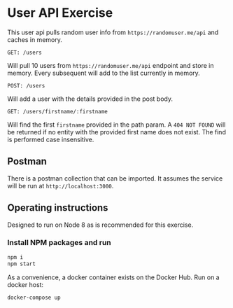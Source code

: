 # User API Exercise

This user api pulls random user info from `https://randomuser.me/api` and caches in memory.

```text
GET: /users
```

Will pull 10 users from `https://randomuser.me/api` endpoint and store in memory. Every subsequent
will add to the list currently in memory. 

```text
POST: /users
```   

Will add a user with the details provided in the post body.

```text
GET: /users/firstname/:firstname
```

Will find the first `firstname` provided in the path param. A  `404 NOT FOUND` will be returned if 
no entity with the provided first name does not exist. The find is performed case insensitive. 

## Postman

There is a postman collection that can be imported. It assumes the service will be run at
`http://localhost:3000`.

## Operating instructions

Designed to run on Node 8 as is recommended for this exercise.

### Install NPM packages and run
```bash
npm i
npm start
```

As a convenience, a docker container exists on the Docker Hub. Run on a docker host:

```bash
docker-compose up
``` 